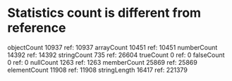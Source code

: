 # Statistics count is different from reference

objectCount       10937  ref:      10937
arrayCount        10451  ref:      10451
numberCount       14392  ref:      14392
stringCount         735  ref:      26604
trueCount             0  ref:          0
falseCount            0  ref:          0
nullCount          1263  ref:       1263
memberCount       25869  ref:      25869
elementCount      11908  ref:      11908
stringLength      16417  ref:     221379
